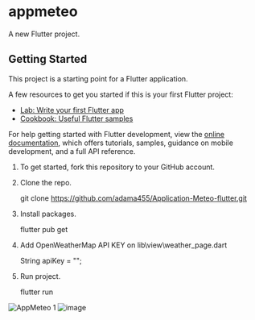 # appmeteo

A new Flutter project.

## Getting Started

This project is a starting point for a Flutter application.

A few resources to get you started if this is your first Flutter project:

- [Lab: Write your first Flutter app](https://docs.flutter.dev/get-started/codelab)
- [Cookbook: Useful Flutter samples](https://docs.flutter.dev/cookbook)

For help getting started with Flutter development, view the
[online documentation](https://docs.flutter.dev/), which offers tutorials,
samples, guidance on mobile development, and a full API reference.

1. To get started, fork this repository to your GitHub account.

2. Clone the repo.

    git clone https://github.com/adama455/Application-Meteo-flutter.git

3. Install packages.

    flutter pub get

4. Add OpenWeatherMap API KEY on lib\view\weather_page.dart

    String apiKey = "<ADD API KEY HERE>";

5. Run project.

    flutter run

![AppMeteo 1](https://github.com/adama455/Application-Meteo-flutter/assets/83130675/e77af7b1-9c92-435b-858f-b6438461d22f)
   ![image](https://github.com/adama455/Application-Meteo-flutter/assets/83130675/17e855da-ad69-4281-a171-bf7f78347cf3)
